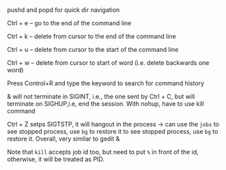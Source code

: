 pushd and popd for quick dir navigation

Ctrl + e – go to the end of the command line

Ctrl + k – delete from cursor to the end of the command line

Ctrl + u – delete from cursor to the start of the command line

Ctrl + w – delete from cursor to start of word (i.e. delete backwards one word)

Press Control+R and type the keyword to search for command history

& will not terminate in SIGINT, i.e., the one sent by Ctrl + C, but will terminate on SIGHUP,i.e, end the session. With nohup, have to use kill command

Ctrl + Z setps SIGTSTP, it will hangout in the process -> can use the `jobs` to see stopped process, use `bg` to restore it to see stopped process, use `bg` to restore it. Overall, very similar to gedit &

Note that `kill` accepts job id too, but need to put `%` in front of the id, otherwise, it will be treated as PID.


